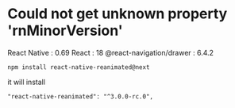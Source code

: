 # Could not get unknown property 'rnMinorVersion'

React Native : 0.69
React : 18
@react-navigation/drawer : 6.4.2

```
npm install react-native-reanimated@next
```

it will install
```
"react-native-reanimated": "^3.0.0-rc.0",
```
